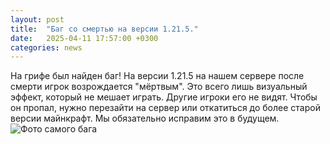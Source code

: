 ```yaml
---
layout: post
title:  "Баг со смертью на версии 1.21.5."
date:   2025-04-11 17:57:00 +0300
categories: news
--- 
```

На грифе был найден баг!
На версии 1.21.5 на нашем сервере после смерти игрок возрождается "мёртвым".
Это всего лишь визуальный эффект, который не мешает играть. Другие игроки его не видят. Чтобы он пропал, нужно перезайти на сервер или откатиться до более старой версии майнкрафт.
Мы обязательно исправим это в будущем.
![Фото самого бага](https://github.com/user-attachments/assets/bc9a966c-761d-4b79-8b4b-8123321220e1)
